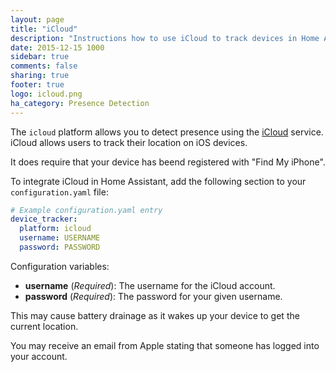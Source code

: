 ```yaml
---
layout: page
title: "iCloud"
description: "Instructions how to use iCloud to track devices in Home Assistant."
date: 2015-12-15 1000
sidebar: true
comments: false
sharing: true
footer: true
logo: icloud.png
ha_category: Presence Detection
---
```



The `icloud` platform allows you to detect presence using the [iCloud](https://www.icloud.com/) service. iCloud allows users to track their location on iOS devices. 

It does require that your device has beend registered with "Find My iPhone".

To integrate iCloud in Home Assistant, add the following section to your `configuration.yaml` file:

```yaml
# Example configuration.yaml entry
device_tracker:
  platform: icloud
  username: USERNAME
  password: PASSWORD
```

Configuration variables:

- **username** (*Required*): The username for the iCloud account.
- **password** (*Required*): The password for your given username.

<p class='note warning'>
This may cause battery drainage as it wakes up your device to get the current location.
</p>

<p class='note warning'>
You may receive an email from Apple stating that someone has logged into your account.
</p>

